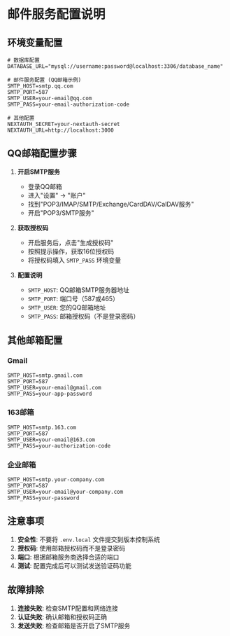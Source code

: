 # 邮件服务配置说明

## 环境变量配置

```env
# 数据库配置
DATABASE_URL="mysql://username:password@localhost:3306/database_name"

# 邮件服务配置 (QQ邮箱示例)
SMTP_HOST=smtp.qq.com
SMTP_PORT=587
SMTP_USER=your-email@qq.com
SMTP_PASS=your-email-authorization-code

# 其他配置
NEXTAUTH_SECRET=your-nextauth-secret
NEXTAUTH_URL=http://localhost:3000
```

## QQ邮箱配置步骤

1. **开启SMTP服务**

   - 登录QQ邮箱
   - 进入"设置" → "账户"
   - 找到"POP3/IMAP/SMTP/Exchange/CardDAV/CalDAV服务"
   - 开启"POP3/SMTP服务"

2. **获取授权码**

   - 开启服务后，点击"生成授权码"
   - 按照提示操作，获取16位授权码
   - 将授权码填入 `SMTP_PASS` 环境变量

3. **配置说明**
   - `SMTP_HOST`: QQ邮箱SMTP服务器地址
   - `SMTP_PORT`: 端口号（587或465）
   - `SMTP_USER`: 您的QQ邮箱地址
   - `SMTP_PASS`: 邮箱授权码（不是登录密码）

## 其他邮箱配置

### Gmail

```env
SMTP_HOST=smtp.gmail.com
SMTP_PORT=587
SMTP_USER=your-email@gmail.com
SMTP_PASS=your-app-password
```

### 163邮箱

```env
SMTP_HOST=smtp.163.com
SMTP_PORT=587
SMTP_USER=your-email@163.com
SMTP_PASS=your-authorization-code
```

### 企业邮箱

```env
SMTP_HOST=smtp.your-company.com
SMTP_PORT=587
SMTP_USER=your-email@your-company.com
SMTP_PASS=your-password
```

## 注意事项

1. **安全性**: 不要将 `.env.local` 文件提交到版本控制系统
2. **授权码**: 使用邮箱授权码而不是登录密码
3. **端口**: 根据邮箱服务商选择合适的端口
4. **测试**: 配置完成后可以测试发送验证码功能

## 故障排除

1. **连接失败**: 检查SMTP配置和网络连接
2. **认证失败**: 确认邮箱和授权码正确
3. **发送失败**: 检查邮箱是否开启了SMTP服务
